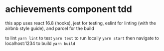 # achievements component tdd

this app uses react 16.8 (hooks), jest for testing, eslint for linting (with the airbnb style
guide), and parcel for the build

to lint `yarn lint`
to test `yarn test`
to run locally `yarn start` then navigate to localhost:1234
to build `yarn build`
